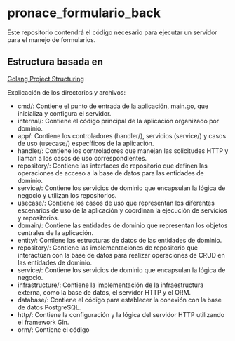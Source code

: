 # pronace_formulario_back
Este repositorio contendrá el código necesario para ejecutar un servidor para el manejo de formularios.
## Estructura basada en 
[Golang Project Structuring](https://medium.com/sellerapp/golang-project-structuring-ben-johnson-way-2a11035f94bc)


Explicación de los directorios y archivos:

*  cmd/: Contiene el punto de entrada de la aplicación, main.go, que inicializa y configura el servidor.
*  internal/: Contiene el código principal de la aplicación organizado por dominio.
*  app/: Contiene los controladores (handler/), servicios (service/) y casos de uso (usecase/) específicos de la aplicación.
*  handler/: Contiene los controladores que manejan las solicitudes HTTP y llaman a los casos de uso correspondientes.
*  repository/: Contiene las interfaces de repositorio que definen las operaciones de acceso a la base de datos para las entidades de dominio.
*  service/: Contiene los servicios de dominio que encapsulan la lógica de negocio y utilizan los repositorios.
*  usecase/: Contiene los casos de uso que representan los diferentes escenarios de uso de la aplicación y coordinan la ejecución de servicios y repositorios.
*  domain/: Contiene las entidades de dominio que representan los objetos centrales de la aplicación.
*  entity/: Contiene las estructuras de datos de las entidades de dominio.
*  repository/: Contiene las implementaciones de repositorio que interactúan con la base de datos para realizar operaciones de CRUD en las entidades de dominio.
*  service/: Contiene los servicios de dominio que encapsulan la lógica de negocio.
*  infrastructure/: Contiene la implementación de la infraestructura externa, como la base de datos, el servidor HTTP y el ORM.
*  database/: Contiene el código para establecer la conexión con la base de datos PostgreSQL.
*  http/: Contiene la configuración y la lógica del servidor HTTP utilizando el framework Gin.
*  orm/: Contiene el código




